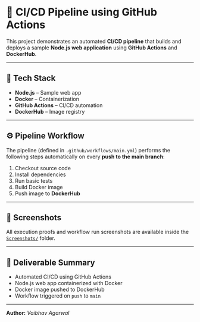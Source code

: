 # 🚀 CI/CD Pipeline using GitHub Actions

This project demonstrates an automated **CI/CD pipeline** that builds and deploys a sample **Node.js web application** using **GitHub Actions** and **DockerHub**.

---

## 🧰 Tech Stack
- **Node.js** – Sample web app  
- **Docker** – Containerization  
- **GitHub Actions** – CI/CD automation  
- **DockerHub** – Image registry  

---

## ⚙️ Pipeline Workflow
The pipeline (defined in `.github/workflows/main.yml`) performs the following steps automatically on every **push to the main branch**:

1. Checkout source code  
2. Install dependencies  
3. Run basic tests  
4. Build Docker image  
5. Push image to **DockerHub**

---

## 📸 Screenshots
All execution proofs and workflow run screenshots are available inside the [`Screenshots/`](./Screenshots) folder.

---

## 🧾 Deliverable Summary
- Automated CI/CD using GitHub Actions  
- Node.js web app containerized with Docker  
- Docker image pushed to DockerHub  
- Workflow triggered on `push` to `main`

---

**Author:** *Vaibhav Agarwal*  
